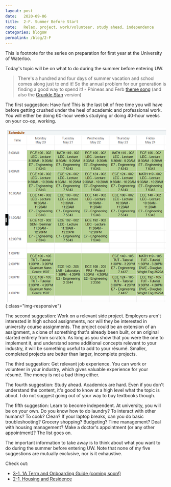 ```yaml
---
layout: post
date:   2020-09-06
title:  2-F. Summer Before Start
note:   Relax, project, work/volunteer, study ahead, independence
categories: blogUW
permalink: /blog/2-F
---
```

This is footnote for the series on preparation for first year at the University of Waterloo.

Today's topic will be on what to do during the summer before entering UW.

> There's a hundred and four days of summer vacation and school comes along just to end it! So the annual problem for our generation is finding a good way to spend it! - Phineas and Ferb [theme song](https://www.youtube.com/watch?v=NkQrKxTFARM) (and also the [Grunkle Stan](https://www.youtube.com/watch?v=k6_uybRbvZw) version)

The first suggestion: Have fun! This is the last bit of free time you will have before getting crushed under the heel of academic and professional work. You will either be doing 60-hour weeks studying or doing 40-hour weeks on your co-op, working.

![1B Schedule](/images/Schedule_1B.png){:class="img-responsive"}

The second suggestion: Work on a relevant side project. Employers aren't interested in high school assignments, nor will they be interested in university course assignments. The project could be an extension of an assignment, a clone of something that's already been built, or an original started entirely from scratch. As long as you show that you were the one to implement it, and understand some additional concepts relevant to your industry, it will be something useful to add to your r&eacute;sum&eacute;. Smaller, completed projects are better than larger, incomplete projects.

The third suggestion: Get relevant job experience. You can work or volunteer in your industry, which gives valuable experience for your r&eacute;sum&eacute;. The money is not a bad thing either.

The fourth suggestion: Study ahead. Academics are hard. Even if you don't understand the content, it's good to know at a high level what the topic is about. I do not suggest going out of your way to buy textbooks though.

The fifth suggestion: Learn to become independent. At university, you will be on your own. Do you know how to do laundry? To interact with other humans? To cook? Clean? If your laptop breaks, can you do basic troubleshooting? Grocery shopping? Budgeting? Time management? Deal with housing management? Make a doctor's appointment (or any other appointment)? The list goes on.

The important information to take away is to think about what you want to do during the summer before entering UW. Note that none of my five suggestions are mutually exclusive, nor is it exhaustive.

Check out:

* [3-1. 1A Term and Onboarding Guide (coming soon!)](/blog)
* [2-1. Housing and Residence](/blog/2-1)
